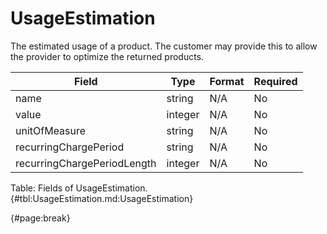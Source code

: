 <!--
    ATTENTION: This file was generated via gradle!
               Do NOT manually edit this file! Any such changes will be overwritten!
-->

# UsageEstimation

The estimated usage of a product.
The customer may provide this to allow the provider to optimize the returned products.

| Field | Type | Format | Required |
| ------- | ------- | ------- | --- |
| name | string | N/A | No |
| value | integer | N/A | No |
| unitOfMeasure | string | N/A | No |
| recurringChargePeriod | string | N/A | No |
| recurringChargePeriodLength | integer | N/A | No |

Table: Fields of UsageEstimation. {#tbl:UsageEstimation.md:UsageEstimation}

{#page:break}
